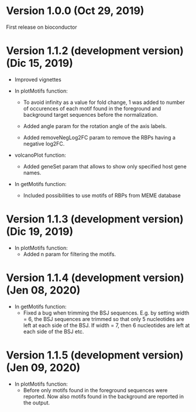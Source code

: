 Version 1.0.0 (Oct 29, 2019)
============================

First release on bioconductor

Version 1.1.2 (development version) (Dic 15, 2019)
==================================================

-   Improved vignettes

-   In plotMotifs function:

    -   To avoid infinity as a value for fold change, 1 was added to
        number of occurences of each motif found in the foreground and
        background target sequences before the normalization.

    -   Added angle param for the rotation angle of the axis labels.
    -   Added removeNegLog2FC param to remove the RBPs having a negative
        log2FC.

-   volcanoPlot function:

    -   Added geneSet param that allows to show only specified host gene
        names.

-   In getMotifs function:

    -   Included possibilities to use motifs of RBPs from MEME database

Version 1.1.3 (development version) (Dic 19, 2019)
==================================================

-   In plotMotifs function:
    -   Added n param for filtering the motifs.

Version 1.1.4 (development version) (Jen 08, 2020)
==================================================

-   In getMotifs function:
    -   Fixed a bug when trimming the BSJ sequences. E.g. by setting
        width = 6, the BSJ sequences are trimmed so that only 5
        nucleotides are left at each side of the BSJ. If width = 7, then
        6 nucleotides are left at each side of the BSJ etc.

Version 1.1.5 (development version) (Jen 09, 2020)
==================================================

-   In plotMotifs function:
    -   Before only motifs found in the foreground sequences were
        reported. Now also motifs found in the background are reported
        in the output.
